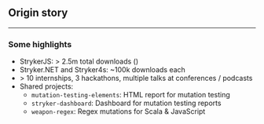 ## Origin story

<kc-timeline events='[{ "year": 2015, "caption": "Internship", "description": "Mutation testing for JS" }, {"year": 2016, "caption": "0.1 Release", "description": "First release of a bare-bones mutation testing framework"}, {"year": 2017, "caption": "Open source counsel", "description": "Start of Info Support open source counsel; sponsorship for Stryker."}, { "year": 2018, "caption": "Scala &amp; C#", "description": "Internships for Scala and C# mutation testing; use of mutant schemata"}, { "year": 2019, "caption": "Release 0.1 C# &amp; Scala", "description": "Stryker4s and Stryker.NET first releases"}, { "year": 2020, "caption": "StrykerJS", "description": "Rename to StrykerJS, rewrite to use mutant schemata" }, { "year": "2021", "caption": "Stryker.NET 1.0 release*", "description": "1.0 Release of Stryker.NET is slated for later this year"}]'>
</kc-timeline>

---

### Some highlights

* StrykerJS: > 2.5m total downloads (<npm-weekly-downloads package="@stryker-mutator/core"></npm-weekly-downloads>)
* Stryker.NET and Stryker4s: ~100k downloads each
* &gt; 10 internships, 3 hackathons, multiple talks at conferences / podcasts
* Shared projects: 
  * `mutation-testing-elements`: HTML report for mutation testing
  * `stryker-dashboard`: Dashboard for mutation testing reports
  * `weapon-regex`: Regex mutations for Scala & JavaScript

